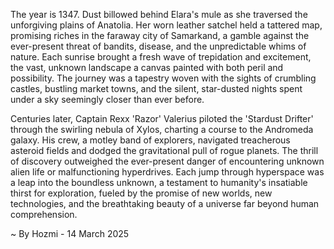 
The year is 1347.  Dust billowed behind Elara's mule as she traversed the unforgiving plains of Anatolia.  Her worn leather satchel held a tattered map, promising riches in the faraway city of Samarkand, a gamble against the ever-present threat of bandits, disease, and the unpredictable whims of nature.  Each sunrise brought a fresh wave of trepidation and excitement, the vast, unknown landscape a canvas painted with both peril and possibility.  The journey was a tapestry woven with the sights of crumbling castles, bustling market towns, and the silent, star-dusted nights spent under a sky seemingly closer than ever before.


Centuries later, Captain Rexx 'Razor' Valerius piloted the 'Stardust Drifter' through the swirling nebula of Xylos, charting a course to the Andromeda galaxy.  His crew, a motley band of explorers, navigated treacherous asteroid fields and dodged the gravitational pull of rogue planets.  The thrill of discovery outweighed the ever-present danger of encountering unknown alien life or malfunctioning hyperdrives. Each jump through hyperspace was a leap into the boundless unknown, a testament to humanity's insatiable thirst for exploration, fueled by the promise of new worlds, new technologies, and the breathtaking beauty of a universe far beyond human comprehension.

~ By Hozmi - 14 March 2025
